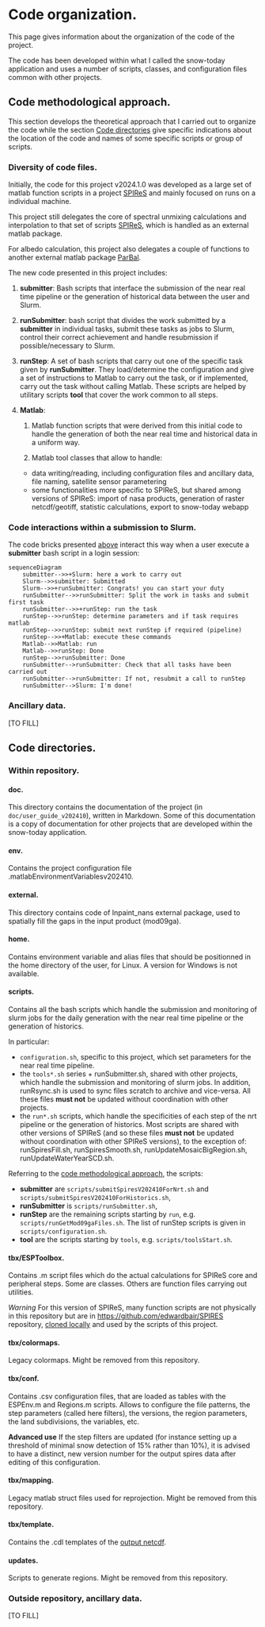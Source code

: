 # Code organization.

This page gives information about the organization of the code of the project.

The code has been developed within what I called the snow-today application and uses a number of scripts, classes, and configuration files common with other projects.

## Code methodological approach.

This section develops the theoretical approach that I carried out to organize the code while the section [Code directories](#code-directories) give specific indications about the location of the code and names of some specific scripts or group of scripts.

### Diversity of code files.

Initially, the code for this project v2024.1.0 was developed as a large set of matlab function scripts in a project [SPIReS](https://github.com/edwardbair/SPIRES/releases/tag/v1.3) and mainly focused on runs on a individual machine.

This project still delegates the core of spectral unmixing calculations and interpolation to that set of scripts [SPIReS](https://github.com/edwardbair/SPIRES/releases/tag/v1.3), which is handled as an external matlab package.

For albedo calculation, this project also delegates a couple of functions to another external matlab package [ParBal](https://github.com/edwardbair/ParBal).

The new code presented in this project includes:

1. **submitter**: Bash scripts that interface the submission of the near real time pipeline or the generation of historical data between the user and Slurm.

2. **runSubmitter**: bash script that divides the work submitted by a **submitter** in individual tasks, submit these tasks as jobs to Slurm, control their correct achievement and handle resubmission if possible/necessary to Slurm.

3. **runStep**: A set of bash scripts that carry out one of the specific task given by **runSubmitter**. They load/determine the configuration and give a set of instructions to Matlab to carry out the task, or if implemented, carry out the task without calling Matlab. These scripts are helped by utilitary scripts **tool** that cover the work common to all steps.

4. **Matlab**: 
    1. Matlab function scripts that were derived from this initial code to handle the generation of both the near real time and historical data in a uniform way.

    2. Matlab tool classes that allow to handle:
      - data writing/reading, including configuration files and ancillary data, file naming, satellite sensor parametering
      - some functionalities more specific to SPIReS, but shared among versions of SPIReS: import of nasa products, generation of raster netcdf/geotiff, statistic calculations, export to snow-today webapp	

### Code interactions within a submission to Slurm.

The code bricks presented [above](#diversity-of-code-files) interact this way when a user execute a **submitter** bash script in a login session:

```mermaid
sequenceDiagram
    submitter-->>+Slurm: here a work to carry out
    Slurm-->>submitter: Submitted
    Slurm-->>+runSubmitter: Congrats! you can start your duty
    runSubmitter-->>runSubmitter: Split the work in tasks and submit first task
    runSubmitter-->>+runStep: run the task
    runStep-->>runStep: determine parameters and if task requires matlab
    runStep-->>runStep: submit next runStep if required (pipeline)
    runStep-->>+Matlab: execute these commands
    Matlab-->>Matlab: run
    Matlab-->>runStep: Done
    runStep-->>runSubmitter: Done
    runSubmitter-->runSubmitter: Check that all tasks have been carried out
    runSubmitter-->runSubmitter: If not, resubmit a call to runStep
    runSubmitter-->Slurm: I'm done!
```


### Ancillary data.

[TO FILL]

## Code directories.

### Within repository.

#### doc.

This directory contains the documentation of the project (in `doc/user_guide_v202410`), written in Markdown. Some of this documentation is a copy of documentation for other projects that are developed within the snow-today application.

#### env.

Contains the project configuration file .matlabEnvironmentVariablesv202410.

#### external.

This directory contains code of Inpaint_nans external package, used to spatially fill the gaps in the input product (mod09ga).

#### home.

Contains environment variable and alias files that should be positionned in the home directory of the user, for Linux. A version for Windows is not available.

#### scripts.

Contains all the bash scripts which handle the submission and monitoring of slurm jobs for the daily generation with the near real time pipeline or the generation of historics.

In particular:
- `configuration.sh`, specific to this project, which set parameters for the near real time pipeline.
- the `tools*.sh` series + runSubmitter.sh, shared with other projects, which handle the submission and monitoring of slurm jobs. In addition, runRsync.sh is used to sync files scratch to archive and vice-versa. All these files **must not** be updated without coordination with other projects.
- the `run*.sh` scripts, which handle the specificities of each step of the nrt pipeline or the generation of historics. Most scripts are shared with other versions of SPIReS (and so these files **must not** be updated without coordination with other SPIReS versions), to the exception of: runSpiresFill.sh, runSpiresSmooth.sh, runUpdateMosaicBigRegion.sh, runUpdateWaterYearSCD.sh.

Referring to the [code methodological approach](#approach-diversity-of-code-files), the scripts:
- **submitter** are `scripts/submitSpiresV202410ForNrt.sh` and `scripts/submitSpiresV202410ForHistorics.sh`,
- **runSubmitter** is `scripts/runSubmitter.sh`,
- **runStep** are the remaining scripts starting by `run`, e.g. `scripts/runGetMod09gaFiles.sh`. The list of runStep scripts is given in `scripts/configuration.sh`.
- **tool** are the scripts starting by `tools`, e.g. `scripts/toolsStart.sh`.

#### tbx/ESPToolbox.

Contains .m script files which do the actual calculations for SPIReS core and peripheral steps. Some are classes. Others are function files carrying out utilities.

*Warning*
For this version of SPIReS, many function scripts are not physically in this repository but are in https://github.com/edwardbair/SPIRES repository, [cloned locally](install_spires_v202410.md) and used by the scripts of this project.

#### tbx/colormaps.

Legacy colormaps. Might be removed from this repository.

#### tbx/conf.

Contains .csv configuration files, that are loaded as tables with the ESPEnv.m and Regions.m scripts. Allows to configure the file patterns, the step parameters (called here filters), the versions, the region parameters, the land subdivisions, the variables, etc.

**Advanced use**
If the step filters are updated (for instance setting up a threshold of minimal snow detection of 15% rather than 10%), it is advised to have a distinct, new version number for the output spires data after editing of this configuration.

#### tbx/mapping.

Legacy matlab struct files used for reprojection. Might be removed from this repository.

#### tbx/template.

Contains the .cdl templates of the [output netcdf](output_netcdf_v202410.md).

#### updates.

Scripts to generate regions. Might be removed from this repository.

### Outside repository, ancillary data.

[TO FILL]